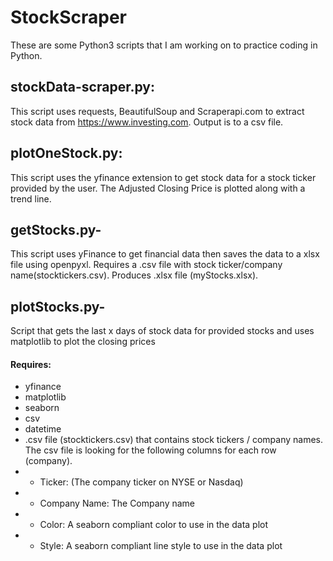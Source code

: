 # StockScraper
These are some Python3 scripts that I am working on to practice coding in Python.
## stockData-scraper.py:
This script uses requests, BeautifulSoup and Scraperapi.com to extract stock data from https://www.investing.com. Output is to a csv file.

## plotOneStock.py:
This script uses the yfinance extension to get stock data for a stock ticker provided by the user. The Adjusted Closing Price is plotted along with a trend line.

## getStocks.py-  
This script uses yFinance to get financial data then saves the data to a xlsx file using openpyxl.  Requires a .csv file with stock ticker/company name(stocktickers.csv).  Produces .xlsx file (myStocks.xlsx).

## plotStocks.py- 
Script that gets the last x days of stock data for provided stocks and uses matplotlib to plot the closing prices

#### Requires: 
- yfinance
- matplotlib
- seaborn
- csv
- datetime
- .csv file (stocktickers.csv) that contains stock tickers / company names.
    The csv file is looking for the following columns for each row (company).
- - Ticker: (The company ticker on NYSE or  Nasdaq)
- - Company Name: The Company name
- - Color: A seaborn compliant color to use in the data plot
- - Style: A seaborn compliant line style to use in the data plot